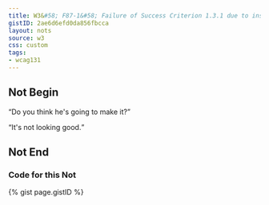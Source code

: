 ```yaml
---
title: W3&#58; F87-1&#58; Failure of Success Criterion 1.3.1 due to inserting non-decorative content by using :before and :after pseudo-elements and the 'content' property in CSS
gistID: 2ae6d6efd0da856fbcca
layout: nots
source: w3
css: custom
tags:
- wcag131
---
```


<h2 aria-describedby="{{ page.gistID }}">Not Begin</h2>
<div class="rendered-not">
 <p class="jim">
 <q>Do you think he's going to make it?</q>
</p>
<p class="mary">
 <q>It's not looking good.</q>
</p>
</div> <!-- rendered-not -->

<h2 aria-describedby="{{ page.gistID }}">Not End</h2>

<h3 aria-describedby="{{ page.gistID }}">Code for this Not</h3>
{% gist page.gistID %}